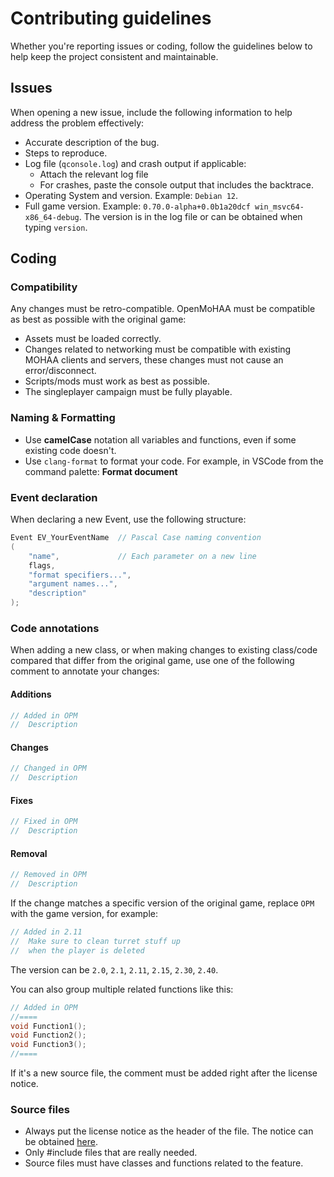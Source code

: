 # Contributing guidelines

Whether you're reporting issues or coding, follow the guidelines below to help keep the project consistent and maintainable.

## Issues

When opening a new issue, include the following information to help address the problem effectively:
- Accurate description of the bug.
- Steps to reproduce.
- Log file (`qconsole.log`) and crash output if applicable:
  - Attach the relevant log file
  - For crashes, paste the console output that includes the backtrace.
- Operating System and version. Example: `Debian 12`.
- Full game version. Example: `0.70.0-alpha+0.0b1a20dcf win_msvc64-x86_64-debug`. The version is in the log file or can be obtained when typing `version`.

## Coding

### Compatibility

Any changes must be retro-compatible. OpenMoHAA must be compatible as best as possible with the original game:
- Assets must be loaded correctly.
- Changes related to networking must be compatible with existing MOHAA clients and servers, these changes must not cause an error/disconnect.
- Scripts/mods must work as best as possible.
- The singleplayer campaign must be fully playable.

### Naming & Formatting

- Use **camelCase** notation all variables and functions, even if some existing code doesn't.
- Use `clang-format` to format your code. For example, in VSCode from the command palette: **Format document**

### Event declaration

When declaring a new Event, use the following structure:
```cpp
Event EV_YourEventName  // Pascal Case naming convention
(
    "name",             // Each parameter on a new line
    flags,
    "format specifiers...",
    "argument names...",
    "description"
);
```

### Code annotations

When adding a new class, or when making changes to existing class/code compared that differ from the original game, use one of the following comment to annotate your changes:

#### Additions

```cpp
// Added in OPM
//  Description
```

#### Changes

```cpp
// Changed in OPM
//  Description
```

#### Fixes

```cpp
// Fixed in OPM
//  Description
```

#### Removal

```cpp
// Removed in OPM
//  Description
```

If the change matches a specific version of the original game, replace `OPM` with the game version, for example:
```cpp
// Added in 2.11
//  Make sure to clean turret stuff up
//  when the player is deleted
```
The version can be `2.0`, `2.1`, `2.11`, `2.15`, `2.30`, `2.40`.

You can also group multiple related functions like this:
```cpp
// Added in OPM
//====
void Function1();
void Function2();
void Function3();
//====
```

If it's a new source file, the comment must be added right after the license notice.

### Source files

- Always put the license notice as the header of the file. The notice can be obtained [here](./02-license-header.md).
- Only #include files that are really needed.
- Source files must have classes and functions related to the feature.
